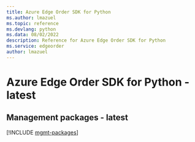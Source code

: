 ```yaml
---
title: Azure Edge Order SDK for Python
ms.author: lmazuel
ms.topic: reference
ms.devlang: python
ms.data: 08/02/2022
description: Reference for Azure Edge Order SDK for Python
ms.service: edgeorder
author: lmazuel
---
```

# Azure Edge Order SDK for Python - latest

## Management packages - latest
[!INCLUDE [mgmt-packages](edge-order-mgmt-index.md)]